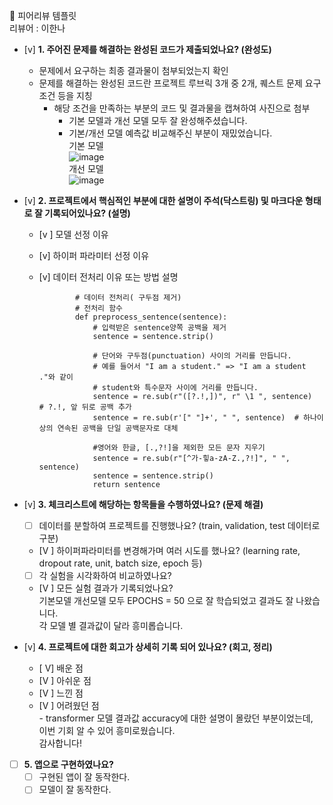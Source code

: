 🤔 피어리뷰 템플릿  
리뷰어 : 이한나  

- [v]  **1. 주어진 문제를 해결하는 완성된 코드가 제출되었나요? (완성도)**
    - 문제에서 요구하는 최종 결과물이 첨부되었는지 확인
    - 문제를 해결하는 완성된 코드란 프로젝트 루브릭 3개 중 2개, 
    퀘스트 문제 요구조건 등을 지칭
        - 해당 조건을 만족하는 부분의 코드 및 결과물을 캡쳐하여 사진으로 첨부
          - 기본 모델과 개선 모델 모두 잘 완성해주셨습니다.
          - 기본/개선 모델 예측값 비교해주신 부분이 재밌었습니다.  
            기본 모델   
            ![image](https://github.com/user-attachments/assets/de3c42fd-ca44-4d23-8953-896f732df3a8)  
            개선 모델    
            ![image](https://github.com/user-attachments/assets/b28eed88-4728-4024-9a66-50a5f712dec0)  
  
  
- [v]  **2. 프로젝트에서 핵심적인 부분에 대한 설명이 주석(닥스트링) 및 마크다운 형태로 잘 기록되어있나요? (설명)**
    - [v ]  모델 선정 이유
    - [v]  하이퍼 파라미터 선정 이유
    - [v]  데이터 전처리 이유 또는 방법 설명

                  # 데이터 전처리( 구두점 제거)
                  # 전처리 함수
                  def preprocess_sentence(sentence):
                      # 입력받은 sentence양쪽 공백을 제거
                      sentence = sentence.strip()
                      
                      # 단어와 구두점(punctuation) 사이의 거리를 만듭니다.
                      # 예를 들어서 "I am a student." => "I am a student ."와 같이
                      # student와 특수문자 사이에 거리를 만듭니다.
                      sentence = re.sub(r"([?.!,])", r" \1 ", sentence)  # ?.!, 앞 뒤로 공백 추가
                      sentence = re.sub(r'[" "]+', " ", sentence)  # 하나이상의 연속된 공백을 단일 공백문자로 대체
                      
                      #영어와 한글, [.,?!]을 제외한 모든 문자 지우기
                      sentence = re.sub(r"[^가-힣a-zA-Z.,?!]", " ", sentence)
                      sentence = sentence.strip()
                      return sentence
      
- [v]  **3. 체크리스트에 해당하는 항목들을 수행하였나요? (문제 해결)**
    - [ ]  데이터를 분할하여 프로젝트를 진행했나요? (train, validation, test 데이터로 구분)
    - [V ]  하이퍼파라미터를 변경해가며 여러 시도를 했나요? (learning rate, dropout rate, unit, batch size, epoch 등)
    - [ ]  각 실험을 시각화하여 비교하였나요?
    - [V ]  모든 실험 결과가 기록되었나요?  
            기본모델 개선모델 모두 EPOCHS = 50 으로 잘 학습되었고 결과도 잘 나왔습니다.  
            각 모델 별 결과값이 달라 흥미롭습니다.    
         
- [v]  **4. 프로젝트에 대한 회고가 상세히 기록 되어 있나요? (회고, 정리)**
    - [ V]  배운 점
    - [V ]  아쉬운 점
    - [V ]  느낀 점
    - [V ]  어려웠던 점  
            - transformer 모델 결과값 accuracy에 대한 설명이 몰랐던 부분이었는데,  
              이번 기회 알 수 있어 흥미로웠습니다.    
              감사합니다!    

- [ ]  **5.  앱으로 구현하였나요?**
    - [ ]  구현된 앱이 잘 동작한다.
    - [ ]  모델이 잘 동작한다.
